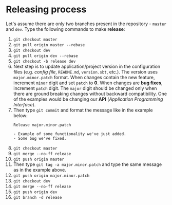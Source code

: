 # Releasing process

Let's assume there are only two branches present in the repository - `master` and `dev`. Type the following commands to make **release**:

1. `git checkout master`
2. `git pull origin master --rebase`
3. `git checkout dev`
4. `git pull origin dev --rebase`
5. `git checkout -b release dev`
6. Next step is to update application/project version in the configuration files (e.g. _config file_, `README.md`, `version.sbt`, etc.). The version uses `major.minor.patch` format. When changes contain the new feature, increment `minor` digit and set `patch` to **0**. When changes are **bug fixes**, increment `patch` digit. The `major` digit should be changed only when there are ground breaking changes without backward compatibility. One of the examples would be changing our **API** (_Application Programming Interface_).
7. Then type `git commit` and format the message like in the example below:
    ```
    Release major.minor.patch

    - Example of some functionality we've just added.
    - Some bug we've fixed.
    ```
8. `git checkout master`
9. `git merge --no-ff release`
10. `git push origin master`
11. Then type `git tag -a major.minor.patch` and type the same message as in the example above.
12. `git push origin major.minor.patch`
13. `git checkout dev`
14. `git merge --no-ff release`
15. `git push origin dev`
16. `git branch -d release`
